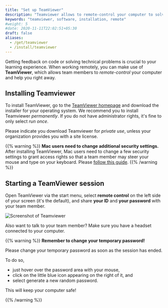 ```yaml
---
title: "Set up TeamViewer"
description: "Teamviewer allows to remote-control your computer to solve technical issues. Learn how to install it."
keywords: "teamviewer, software, installation, remote"
#weight: 5
#date: 2020-11-11T22:02:51+05:30
draft: false
aliases:
  - /get/teamviewer
  - /install/teamviewer
---
```


Getting feedback on code or solving technical problems is crucial to your learning experience.
When working remotely, you can make use of **TeamViewer**,
which allows team members to *remote-control* your computer and help you right away.

## Installing Teamviewer

To install TeamViewer, go to the [TeamViewer homepage](https://www.teamviewer.com/en/download/windows/) and download the installer for your operating system.
We recommend you to install Teamviewer *permanently*. If you do not have administrator rights, it's fine to only select *run once*.

Please indicate you download Teamviewer for *private use*, unless your organization provides you with a site license.

{{% warning %}}
**Mac users need to change additional security settings.**
After installing TeamViewer, Mac users need to change a few security settings to grant access rights so that a team member may steer your mouse and type on your keyboard. Please [follow this guide](https://community.teamviewer.com/t5/Knowledge-Base/How-to-control-a-Mac-running-macOS-10-14-or-higher/ta-p/44699#toc-hId--1220346050).
{{% /warning %}}

## Starting a TeamViewer session

Open TeamViewer via the start menu, select **remote control** on the left side of your screen (it's the default), and share **your ID** and **your password** with your team member.

![Screenshot of Teamviewer](../teamviewer.png)

Also want to talk to your team member? Make sure you have a headset connected to your computer.

{{% warning %}}
**Remember to change your temporary password!**

Please change your temporary password as soon as the session has ended.

To do so,

- just hover over the password area with your mouse,
- click on the little blue icon appearing on the right of it, and
- select generate a new random password.

This will keep your computer safe!

{{% /warning %}}
